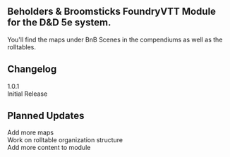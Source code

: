 <h2><strong>Beholders &amp; Broomsticks FoundryVTT Module for the D&amp;D 5e system.</strong></h2>
<p>You'll find the maps under BnB Scenes in the compendiums as well as the rolltables.</p>
<h2>Changelog</h2>
<p>1.0.1<br />Initial Release</p>
<h2>Planned Updates</h2>
<p>Add more maps<br />Work on rolltable organization structure<br />Add more content to module</p>
